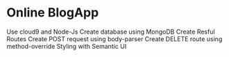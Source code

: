 # Online BlogApp
Use cloud9 and Node-Js
Create database using MongoDB
Create Resful Routes
Create POST request using body-parser
Create DELETE route using method-override
Styling with Semantic UI
